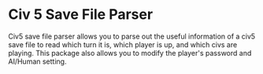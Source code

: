# Civ 5 Save File Parser
Civ5 save file parser allows you to parse out the useful information of a civ5 save file to read which turn it is, which player is up, and which civs are playing.
This package also allows you to modify the player's password and AI/Human setting.
